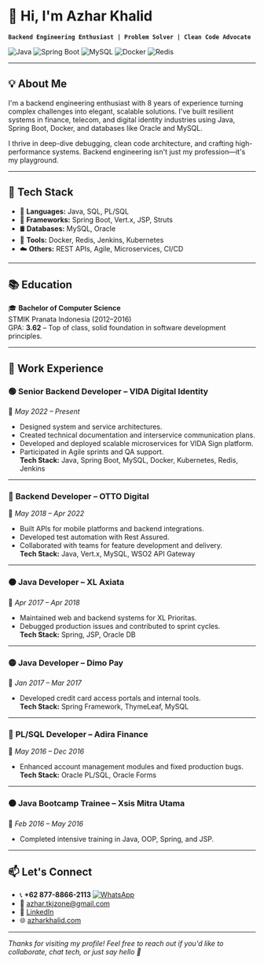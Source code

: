 # 👋 Hi, I'm Azhar Khalid

**`Backend Engineering Enthusiast | Problem Solver | Clean Code Advocate`**

![Java](https://img.shields.io/badge/Java-%23ED8B00.svg?style=flat&logo=java&logoColor=white)
![Spring Boot](https://img.shields.io/badge/Spring%20Boot-6DB33F?style=flat&logo=spring-boot&logoColor=white)
![MySQL](https://img.shields.io/badge/MySQL-005C84?style=flat&logo=mysql&logoColor=white)
![Docker](https://img.shields.io/badge/Docker-2496ED?style=flat&logo=docker&logoColor=white)
![Redis](https://img.shields.io/badge/Redis-DC382D?style=flat&logo=redis&logoColor=white)

---

## 💡 About Me

I'm a backend engineering enthusiast with 8 years of experience turning complex challenges into elegant, scalable solutions. I've built resilient systems in finance, telecom, and digital identity industries using Java, Spring Boot, Docker, and databases like Oracle and MySQL.

I thrive in deep-dive debugging, clean code architecture, and crafting high-performance systems. Backend engineering isn't just my profession—it's my playground.

---

## 🔧 Tech Stack

- 🧠 **Languages:** Java, SQL, PL/SQL  
- 🚀 **Frameworks:** Spring Boot, Vert.x, JSP, Struts  
- 🛢️ **Databases:** MySQL, Oracle  
- 🐳 **Tools:** Docker, Redis, Jenkins, Kubernetes  
- ☁️ **Others:** REST APIs, Agile, Microservices, CI/CD

---

## 📚 Education

🎓 **Bachelor of Computer Science**  
STMIK Pranata Indonesia (2012–2016)  
GPA: **3.62** – Top of class, solid foundation in software development principles.

---

## 💼 Work Experience

### 🟢 **Senior Backend Developer** – VIDA Digital Identity  
📅 *May 2022 – Present*  
- Designed system and service architectures.  
- Created technical documentation and interservice communication plans.  
- Developed and deployed scalable microservices for VIDA Sign platform.  
- Participated in Agile sprints and QA support.  
**Tech Stack:** Java, Spring Boot, MySQL, Docker, Kubernetes, Redis, Jenkins

---

### 🔵 **Backend Developer** – OTTO Digital  
📅 *May 2018 – Apr 2022*  
- Built APIs for mobile platforms and backend integrations.  
- Developed test automation with Rest Assured.  
- Collaborated with teams for feature development and delivery.  
**Tech Stack:** Java, Vert.x, MySQL, WSO2 API Gateway

---

### 🟠 **Java Developer** – XL Axiata  
📅 *Apr 2017 – Apr 2018*  
- Maintained web and backend systems for XL Prioritas.  
- Debugged production issues and contributed to sprint cycles.  
**Tech Stack:** Spring, JSP, Oracle DB

---

### 🟡 **Java Developer** – Dimo Pay  
📅 *Jan 2017 – Mar 2017*  
- Developed credit card access portals and internal tools.  
**Tech Stack:** Spring Framework, ThymeLeaf, MySQL

---

### 🔴 **PL/SQL Developer** – Adira Finance  
📅 *May 2016 – Dec 2016*  
- Enhanced account management modules and fixed production bugs.  
**Tech Stack:** Oracle PL/SQL, Oracle Forms

---

### 🟤 **Java Bootcamp Trainee** – Xsis Mitra Utama  
📅 *Feb 2016 – May 2016*  
- Completed intensive training in Java, OOP, Spring, and JSP.

---

## 📫 Let's Connect

- 📞 **+62 877-8866-2113** [![WhatsApp](https://img.shields.io/badge/-WhatsApp-25D366?style=flat&logo=whatsapp&logoColor=white)](https://wa.me/6287788662113)
- 📧 [azhar.tkjzone@gmail.com](mailto:azhar.tkjzone@gmail.com)
- 🔗 [LinkedIn](https://linkedin.com/in/khalid-azhar)
- 🌐 [azharkhalid.com](https://azharkhalid.com)

---

_Thanks for visiting my profile! Feel free to reach out if you'd like to collaborate, chat tech, or just say hello 🙂_
